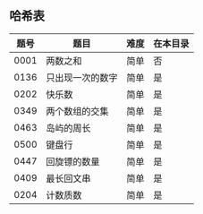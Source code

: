 ## 哈希表
|题号|题目|难度|在本目录|
|----|----|----|----|
|0001|两数之和|简单|否|
|0136|只出现一次的数字|简单|是|
|0202|快乐数|简单|是|
|0349|两个数组的交集|简单|是|
|0463|岛屿的周长|简单|是|
|0500|键盘行|简单|是|
|0447|回旋镖的数量|简单|是|
|0409|最长回文串|简单|是|
|0204|计数质数|简单|是|